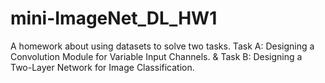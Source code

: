 # mini-ImageNet_DL_HW1
A homework about using datasets to solve two tasks. Task A: Designing a Convolution Module for Variable Input Channels. &amp; Task B: Designing a Two-Layer Network for Image Classification.
